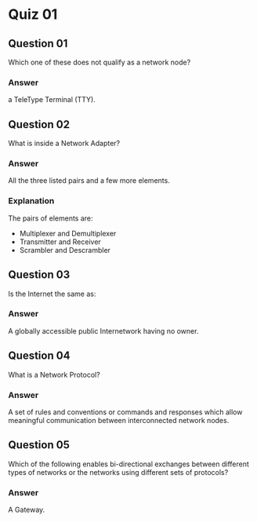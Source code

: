 Quiz 01
=======  

Question 01
-----------  
Which one of these does not qualify as a network node?  

### Answer  
a TeleType Terminal (TTY).  

Question 02
-----------  
What is inside a Network Adapter?  

### Answer  
All the three listed pairs and a few more elements.   

### Explanation  
The pairs of elements are:  
* Multiplexer and Demultiplexer  
* Transmitter and Receiver  
* Scrambler and Descrambler  

Question 03
-----------  
Is the Internet the same as:  

### Answer  
A globally accessible public Internetwork having no owner.  

Question 04
-----------  
What is a Network Protocol?  

### Answer  
A set of rules and conventions or commands and responses which allow meaningful communication between interconnected network nodes.  

Question 05
-----------  
Which of the following enables bi-directional exchanges between different types of networks or the networks using different sets of protocols?  

### Answer  
A Gateway.  